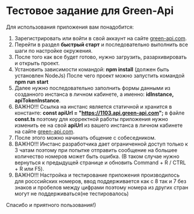 # Тестовое задание для Green-Api

Для использования приложения вам понадобится:

1. Зарегистрировать или войти в свой аккаунт на сайте [green-api.com](https://green-api.com/).
2. Перейти в раздел **быстрый старт** и последовательно выполнить все шаги по настройке окружения.
3. После того как все будет готово, нужно загрузить, разархивировать и открыть проект.
4. Установить зависимости командой: **npm install** (должен быть установлен NodeJs)
   После чего проект можно запустить командой **npm run start**
5. Далее нужно последовательно заполнить формы данными из созданного инстанса в личном кабинете, 
а именно: **idInstance, apiTokenInstance**.
6. ВАЖНО!!! Ссылка на инстанс является статичной и хранится в константе: **const apiUrl = "https://1103.api.green-api.com";**
в файле **const.ts** поэтому для корректной работы приложения нужно изменить ее на свой **apiUrl** из вашего инстанса в личном кабинете на сайте [green-api.com](https://green-api.com/).
7. После этого можно начинать общение с собеседником.
8. ВАЖНО!!! Инстанс разработчика дает ограниченной доступ только к 3 чатам поэтому при попытке отправить сообщение на большее количество номеров может быть ошибка. 
(В таком случае нужно вернуться к предыдущей странице и обновить Command + R / CTRL + R или F5).
9. ВАЖНО!!! Настройка и тестирование приложения производилось для росссийских номеров, ввод поддерживается как с 8 так и 7 без знаков и пробелов между цифрами поэтому номера из других стран могут не поддерживаться(не тестировалось) 

Спасибо и приятного пользования!)

